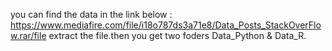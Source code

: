 you can find the data in the link below : 
 https://www.mediafire.com/file/i18o787ds3a71e8/Data_Posts_StackOverFlow.rar/file
extract the file.then you get two foders Data_Python & Data_R.